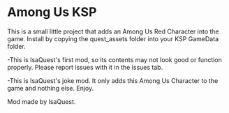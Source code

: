 # Among Us KSP
This is a small little project that adds an Among Us Red Character into the game. Install by copying the quest_assets folder into your KSP GameData folder. 

-This is IsaQuest's first mod, so its contents may not look good or function properly. Please report issues with it in the issues tab.

-This is IsaQuest's joke mod. It only adds this Among Us Character to the game and nothing else. Enjoy.

Mod made by IsaQuest. 
